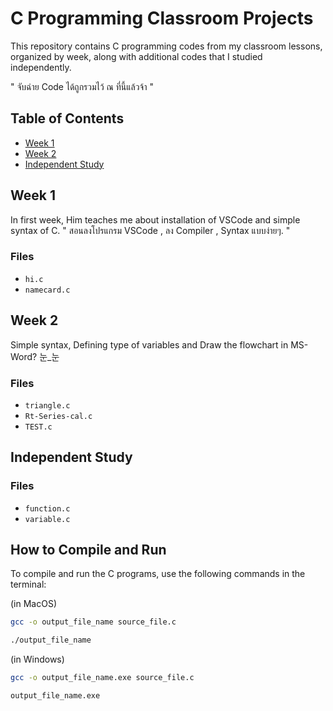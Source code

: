 # C Programming Classroom Projects

This repository contains C programming codes from my classroom lessons, organized by week, along with additional codes that I studied independently.

" จับฉ่าย Code ได้ถูกรวมไว้ ณ ที่นี้แล้วจ้า "

## Table of Contents

- [Week 1](#week-1)
- [Week 2](#week-2)
- [Independent Study](#independent-study)

## Week 1

In first week, Him teaches me about installation of VSCode and simple syntax of C.
" สอนลงโปรแกรม VSCode , ลง Compiler , Syntax แบบง่ายๆ. "

### Files
- `hi.c`
- `namecard.c`

## Week 2

Simple syntax, Defining type of variables and Draw the flowchart in MS-Word? 눈_눈

### Files
- `triangle.c`
- `Rt-Series-cal.c`
- `TEST.c`

## Independent Study

### Files
- `function.c`
- `variable.c`

## How to Compile and Run

To compile and run the C programs, use the following commands in the terminal:

(in MacOS)
```bash
gcc -o output_file_name source_file.c
```
```bash
./output_file_name 
```
(in Windows)
```bash
gcc -o output_file_name.exe source_file.c
```
```bash
output_file_name.exe
```



